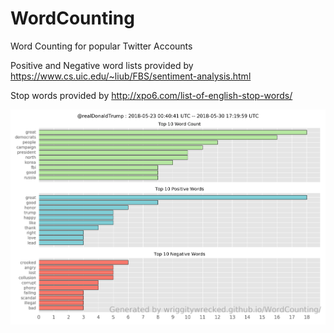 # WordCounting
Word Counting for popular Twitter Accounts

Positive and Negative word lists provided by https://www.cs.uic.edu/~liub/FBS/sentiment-analysis.html

Stop words provided by http://xpo6.com/list-of-english-stop-words/

![Example](https://github.com/wriggityWrecked/WordCounting/blob/master/example.png)

